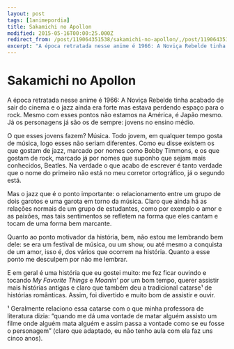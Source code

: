 ```yaml
---
layout: post
tags: [1animepordia]
title: Sakamichi no Apollon
modified: 2015-05-16T00:00:25.000Z
redirect_from: /post/119064351538/sakamichi-no-apollon/,/post/119064351538/
excerpt: "A época retratada nesse anime é 1966: A Noviça Rebelde tinha acabado de sair do cinema e o jazz ainda era forte mas estava perdendo espaço para o rock. Mesmo com esses pontos não estamos na América, é Japão mesmo. Já os personagens já são os de sempre: jovens no ensino médio."
---
```


Sakamichi no Apollon
====================

A época retratada nesse anime é 1966: A Noviça Rebelde tinha acabado de
sair do cinema e o jazz ainda era forte mas estava perdendo espaço para
o rock. Mesmo com esses pontos não estamos na América, é Japão mesmo. Já
os personagens já são os de sempre: jovens no ensino médio.

O que esses jovens fazem? Música. Todo jovem, em qualquer tempo gosta de
música, logo esses não seriam diferentes. Como eu disse existem os que
gostam de jazz, marcado por nomes como Bobby Timmons, e os que gostam de
rock, marcado já por nomes que suponho que sejam mais conhecidos,
Beatles. Na verdade o que acabo de escrever é tanto verdade que o nome
do primeiro não está no meu corretor ortográfico, já o segundo está.

Mas o jazz que é o ponto importante: o relacionamento entre um grupo de
dois garotos e uma garota em torno da música. Claro que ainda há as
relações normais de um grupo de estudantes, como por exemplo o amor e as
paixões, mas tais sentimentos se refletem na forma que eles cantam e
tocam de uma forma bem marcante.

Quanto ao ponto motivador da história, bem, não estou me lembrando bem
dele: se era um festival de música, ou um show, ou até mesmo a conquista
de um amor, isso é, dos vários que ocorrem na história. Quanto a esse
ponto me desculpem por não me lembrar.

E em geral é uma história que eu gostei muito: me fez ficar ouvindo e
tocando *My Favorite Things* e *Moanin’* por um bom tempo, querer
assistir mais histórias antigas e claro que também deu a tradicional
catarse¹ de histórias românticas. Assim, foi divertido e muito bom de
assistir e ouvir.

<!-- more -->

¹ Geralmente relaciono essa catarse com o que minha professora de
literatura dizia: “quando me dá uma vontade de matar alguém assisto um
filme onde alguém mata alguém e assim passa a vontade como se eu fosse o
personagem” (claro que adaptado, eu não tenho aula com ela faz uns cinco
anos).



